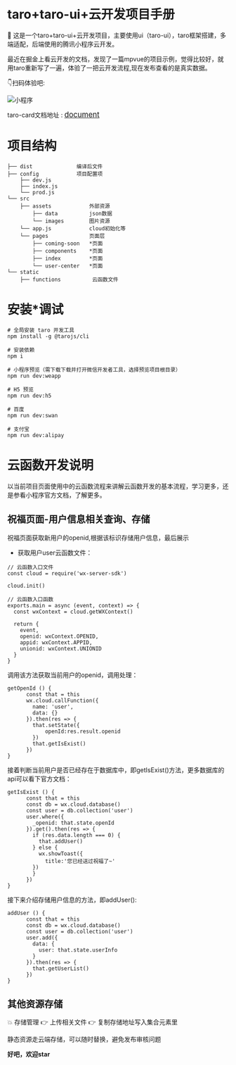 # taro+taro-ui+云开发项目手册

:rocket: 这是一个taro+taro-ui+云开发项目，主要使用ui（taro-ui），taro框架搭建，多端适配，后端使用的腾讯小程序云开发。

最近在掘金上看云开发的文档，发现了一篇mpvue的项目示例，觉得比较好，就用taro重新写了一遍，体验了一把云开发流程,现在发布查看的是真实数据。

:point_down:扫码体验吧:

![小程序](http://wuhou123.cn/gh_e6768a538d0b_258.jpg)

taro-card文档地址 : [<big>document</big>](https://wuhou123.gitee.io/vuepress/taros/getting-started/)

# 项目结构

```
├── dist              编译后文件
├── config            项目配置项
    ├── dev.js             
    ├── index.js           
    └── prod.js            
└── src
    ├── assets            外部资源
        ├── data          json数据
        └── images        图片资源
    └── app.js            cloud初始化等
    └── pages             页面层 
        ├── coming-soon   *页面
        ├── components    *页面
        ├── index         *页面
        └── user-center   *页面
└── static
    ├── functions          云函数文件
```

# 安装*调试

```
# 全局安装 taro 开发工具
npm install -g @tarojs/cli

# 安装依赖
npm i

# 小程序预览（需下载下载并打开微信开发者工具，选择预览项目根目录）
npm run dev:weapp

# H5 预览
npm run dev:h5

# 百度
npm run dev:swan

# 支付宝
npm run dev:alipay
```

# 云函数开发说明

以当前项目页面使用中的云函数流程来讲解云函数开发的基本流程，学习更多，还是参看小程序官方文档，了解更多。

## 祝福页面-用户信息相关查询、存储

祝福页面获取新用户的openid,根据该标识存储用户信息，最后展示

* 获取用户user云函数文件：

```
// 云函数入口文件
const cloud = require('wx-server-sdk')

cloud.init()

// 云函数入口函数
exports.main = async (event, context) => {
  const wxContext = cloud.getWXContext()

  return {
    event,
    openid: wxContext.OPENID,
    appid: wxContext.APPID,
    unionid: wxContext.UNIONID
  }
}
```

调用该方法获取当前用户的openid，调用处理：

```
getOpenId () {
      const that = this
      wx.cloud.callFunction({
        name: 'user',
        data: {}
      }).then(res => {
        that.setState({
            openId:res.result.openid
        })
        that.getIsExist()
      })
}

```

接着判断当前用户是否已经存在于数据库中，即getIsExist()方法，更多数据库的api可以看下官方文档：

```
getIsExist () {
      const that = this
      const db = wx.cloud.database()
      const user = db.collection('user')
      user.where({
        _openid: that.state.openId
      }).get().then(res => {
        if (res.data.length === 0) {
          that.addUser()
        } else {
          wx.showToast({
            title:'您已经送过祝福了~'
        })
        }
      })
}
```

接下来介绍存储用户信息的方法，即addUser():

```
addUser () {
      const that = this
      const db = wx.cloud.database()
      const user = db.collection('user')
      user.add({
        data: {
          user: that.state.userInfo
        }
      }).then(res => {
        that.getUserList()
      })
}

```

## 其他资源存储

:boom: 存储管理 :point_right: 上传相关文件 :point_right: 复制存储地址写入集合元素里

静态资源走云端存储，可以随时替换，避免发布审核问题

**好吧，欢迎star**

